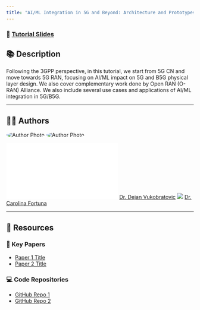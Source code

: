 ```yaml
---
title: "AI/ML Integration in 5G and Beyond: Architecture and Prototypes"
---
```


### 🔗 [Tutorial Slides](docs/slides.pdf)

## 📚 Description

Following the 3GPP perspective, in this tutorial, we start from 5G CN and move towards 5G RAN, focusing on AI/ML impact on 5G and B5G physical layer design. We also cover complementary work done by Open RAN (O-RAN) Alliance. We also include several use cases and applications of AI/ML integration in 5G/B5G.

---

## 👩‍🏫 Authors

<img src="/figures/dejan.jpg" alt="Author Photo" style="border-radius: 50%; width:120px;">
<img src="/figures/carolina.png" alt="Author Photo" style="border-radius: 50%; width:120px;">

![](figures/dejan.pdf) [Dr. Dejan Vukobratovic](https://sites.google.com/view/vukobratovic)
![](figures/carolina.png) [Dr. Carolina Fortuna](https://sensorlab.ijs.si)


---

## 📂 Resources


### 📝 Key Papers
- [Paper 1 Title](https://doi.org/xxx)
- [Paper 2 Title](https://doi.org/xxx)

### 💻 Code Repositories
- [GitHub Repo 1](https://github.com/yourname/repo1)
- [GitHub Repo 2](https://github.com/yourname/repo2)


